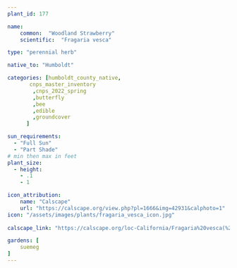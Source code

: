 ```yaml
---
plant_id: 177 

name: 
    common:  "Woodland Strawberry" 
    scientific:  "Fragaria vesca"   

type: "perennial herb"

native_to: "Humboldt"

categories: [humboldt_county_native,
       cnps_master_inventory
        ,cnps_2022_spring
        ,butterfly
        ,bee
        ,edible
        ,groundcover
      ]

sun_requirements:
  - "Full Sun"
  - "Part Shade"
# min then max in feet
plant_size:
  - height: 
    - .1 
    - 1

icon_attribution: 
    name: "Calscape"
    url: "https://calscape.org/view.php?pl=1666&img=42931&calphoto=1"
icon: "/assets/images/plants/fragaria_vesca_icon.jpg"
 
calscape_link: "https://calscape.org/loc-California/Fragaria%20vesca(%20)"

gardens: [ 
    suemeg 
]
---
```








